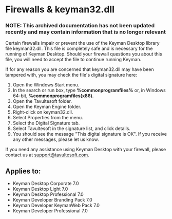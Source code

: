 # Firewalls & keyman32.dll

### **NOTE**: This archived documentation has not been updated recently and may contain information that is no longer relevant

Certain firewalls impair or prevent the use of the Keyman Desktop library file keyman32.dll. This file is completely safe and is necessary for the running of Keyman Desktop. Should your firewall questions you about this file, you will need to accept the file to continue running Keyman.

If for any reason you are concerned that keyman32.dll may have been tampered with, you may check the file's digital signature here:
1. Open the Windows Start menu.
2. In the search or run box, type **%commonprogramfiles%** or, in Windows 64-bit, **%commonprogramfiles(x86)**.
3. Open the Tavultesoft folder.
4. Open the Keyman Engine folder.
5. Right-click on keyman32.dll.
6. Select Properties from the menu.
7. Select the Digital Signature tab.
8. Select Tavultesoft in the signature list, and click details.
9. You should see the message "This digital signature is OK". If you receive any other messages, please let us know.


If you need any assistance using Keyman Desktop with your firewall, please contact us at support@tavultesoft.com.

## Applies to:
 * Keyman Desktop Corporate 7.0
 * Keyman Desktop Light 7.0
 * Keyman Desktop Professional 7.0
 * Keyman Developer Branding Pack 7.0
 * Keyman Developer KeymanWeb Pack 7.0
 * Keyman Developer Professional 7.0